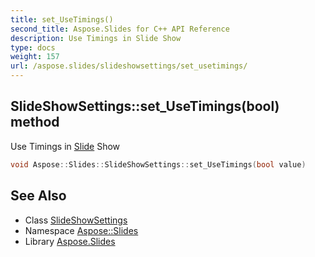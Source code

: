 ```yaml
---
title: set_UseTimings()
second_title: Aspose.Slides for C++ API Reference
description: Use Timings in Slide Show
type: docs
weight: 157
url: /aspose.slides/slideshowsettings/set_usetimings/
---
```

## SlideShowSettings::set_UseTimings(bool) method


Use Timings in [Slide](../../slide/) Show

```cpp
void Aspose::Slides::SlideShowSettings::set_UseTimings(bool value)
```

## See Also

* Class [SlideShowSettings](../)
* Namespace [Aspose::Slides](../../)
* Library [Aspose.Slides](../../../)